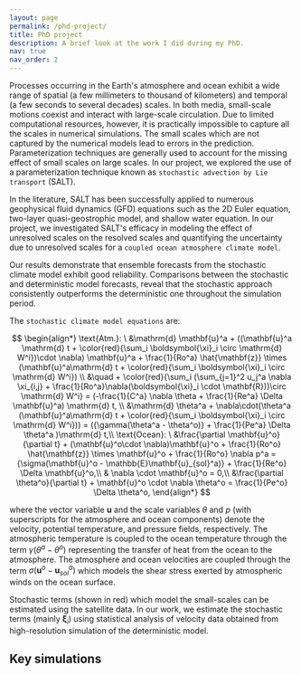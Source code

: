 ```yaml
---
layout: page
permalink: /phd-project/
title: PhD project
description: A brief look at the work I did during my PhD.
nav: true
nav_order: 2
---
```


Processes occurring in the Earth's atmosphere and ocean exhibit a wide range of spatial (a few millimeters to thousand of kilometers) and temporal (a few seconds to several decades) scales. In both media, small-scale motions coexist and interact with large-scale circulation.  Due to limited computational resources, however, it is practically impossible to capture all the scales in numerical simulations. The small scales which are not captured by the numerical models lead to errors in the prediction. Parameterization techniques are generally used to account for the missing effect of small scales on large scales. In our project, we explored the use of a parameterization technique known as `stochastic advection by Lie transport` (SALT).

In the literature, SALT has been successfully applied to numerous geophysical fluid dynamics (GFD) equations such as the 2D Euler equation, two-layer quasi-geostrophic model, and shallow water equation. In our project, we investigated SALT's efficacy in modeling the effect of unresolved scales on the resolved scales and quantifying the uncertainty due to unresolved scales for a `coupled ocean atmosphere climate model`. 

Our results demonstrate that ensemble forecasts from the stochastic climate model exhibit good reliability. Comparisons between the stochastic and deterministic model forecasts, reveal that the stochastic approach consistently outperforms the deterministic one throughout the simulation period.

The `stochastic climate model equations` are:

<!-- $$
\begin{align*}
    \text{Atm.}:\quad & \mathrm{d} \mathbf{u}^a + ((\mathbf{u}^a \mathrm{d} t + \sum_i \boldsymbol{\xi}_i \circ \mathrm{d} W^i)\cdot \nabla) \mathbf{u}^a + \frac{1}{Ro^a} \hat{\mathbf{z}} \times (\mathbf{u}^a\, \mathrm{d}t + \sum_i \boldsymbol{\xi}_i \circ \mathrm{d} W^i) \\
    & + \sum_i \left( \sum_{j=1}^2 u_j^a \nabla \xi_{i,j} + \frac{1}{Ro^a}\nabla(\boldsymbol{\xi}_i \cdot \mathbf{R}) \right) \circ \mathrm{d} W^i \\
    &= \left( -\frac{1}{C^a} \nabla \theta + \frac{1}{Re^a} \Delta \mathbf{u}^a \right) \mathrm{d}t, \\
    \mathrm{d} \theta^a + \nabla\cdot\left(\theta^a (\mathbf{u}^a\, \mathrm{d}t + \sum_i \boldsymbol{\xi}_i \circ \mathrm{d} W^i)\right) &= \left(\gamma(\theta^a - \theta^o) + \frac{1}{Pe^a} \Delta \theta^a \right)\mathrm{d}t, \\
    \text{Ocean}:\quad \frac{\partial \mathbf{u}^o}{\partial t} + (\mathbf{u}^o \cdot \nabla)\mathbf{u}^o + \frac{1}{Ro^o} \hat{\mathbf{z}} \times \mathbf{u}^o + \frac{1}{Ro^o} \nabla p^a &= \sigma(\mathbf{u}^o - \mathbb{E}\mathbf{u}_{\text{sol}}^a) + \frac{1}{Re^o} \Delta \mathbf{u}^o, \\
    \nabla \cdot \mathbf{u}^o &= 0, \\
    \frac{\partial \theta^o}{\partial t} + \mathbf{u}^o \cdot \nabla \theta^o &= \frac{1}{Pe^o} \Delta \theta^o.
\end{align*}
$$ -->

$$
\begin{align*}
\text{Atm.}: \ &\mathrm{d} \mathbf{u}^a + ((\mathbf{u}^a \mathrm{d} t + \color{red}{\sum_i \boldsymbol{\xi}_i \circ \mathrm{d} W^i})\cdot \nabla) \mathbf{u}^a + \frac{1}{Ro^a} \hat{\mathbf{z}} \times (\mathbf{u}^a\mathrm{d} t + \color{red}{\sum_i \boldsymbol{\xi}_i \circ \mathrm{d} W^i}) \\
                &\quad + \color{red}{\sum_i (\sum_{j=1}^2 u_j^a \nabla \xi_{i,j} + \frac{1}{Ro^a}\nabla(\boldsymbol{\xi}_i \cdot \mathbf{R}))\circ \mathrm{d} W^i} = (-\frac{1}{C^a} \nabla \theta + \frac{1}{Re^a} \Delta \mathbf{u}^a) \mathrm{d} t, \\
        &\mathrm{d} \theta^a + \nabla\cdot(\theta^a (\mathbf{u}^a\mathrm{d} t + \color{red}{\sum_i \boldsymbol{\xi}_i \circ \mathrm{d} W^i})) = ({\gamma(\theta^a - \theta^o)} + \frac{1}{Pe^a} \Delta \theta^a )\mathrm{d} t,\\
\text{Ocean}: \ &\frac{\partial \mathbf{u}^o}{\partial t} + (\mathbf{u}^o\cdot \nabla)\mathbf{u}^o + \frac{1}{Ro^o} \hat{\mathbf{z}} \times \mathbf{u}^o + \frac{1}{Ro^o} \nabla p^a = {\sigma(\mathbf{u}^o - \mathbb{E}\mathbf{u}_{sol}^a)} + \frac{1}{Re^o} \Delta \mathbf{u}^o,\\
    & \nabla \cdot \mathbf{u}^o = 0,\\
    &\frac{\partial \theta^o}{\partial t} + \mathbf{u}^o \cdot \nabla \theta^o = \frac{1}{Pe^o} \Delta \theta^o,
\end{align*}
$$

where the vector variable $\mathbf{u}$ and the scale variables $\theta$ and $p$ (with superscripts for the atmosphere and ocean components) denote the velocity, potential temperature, and pressure fields, respectively. The atmospheric temperature is coupled to the ocean temperature through the term $\gamma (\theta^a - \theta^o)$ representing the transfer of heat from the ocean to the atmosphere. The atmosphere and ocean velocities are coupled through the term $\sigma (\mathbf{u}^o - \mathbf{u}^a_{sol})$ which models the shear stress exerted by atmospheric winds on the ocean surface. 

Stochastic terms (shown in red) which model the small-scales can be estimated using the satellite data. In our work, we estimate the stochastic terms (mainly $\boldsymbol{\xi}_i$) using statistical analysis of velocity data obtained from high-resolution simulation of the deterministic model. 

## Key simulations





